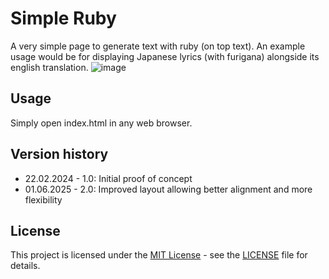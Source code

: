 # Simple Ruby

A very simple page to generate text with ruby (on top text).
An example usage would be for displaying Japanese lyrics (with furigana) alongside its english translation.
![image](https://github.com/kahpaibe/Simple-Lyrics/assets/85435720/777fa552-d903-465b-8d86-379590585010)

## Usage

Simply open index.html in any web browser.

## Version history

* 22.02.2024 - 1.0: Initial proof of concept
* 01.06.2025 - 2.0: Improved layout allowing better alignment and more flexibility

## License

This project is licensed under the [MIT License](https://opensource.org/licenses/MIT) - see the [LICENSE](LICENSE) file for details.
